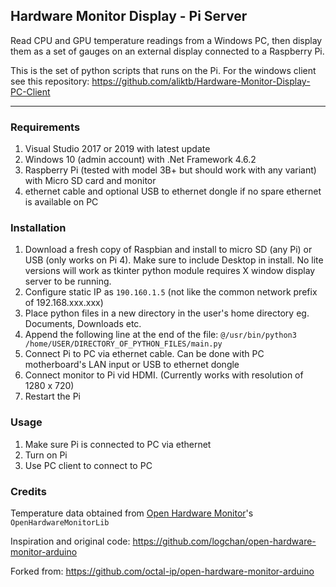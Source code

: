 ## Hardware Monitor Display - Pi Server

Read CPU and GPU temperature readings from a Windows PC, then display them as a set of gauges on an external display connected to a Raspberry Pi.

This is the set of python scripts that runs on the Pi. For the windows client see this repository: https://github.com/aliktb/Hardware-Monitor-Display-PC-Client


-----

### Requirements

1. Visual Studio 2017 or 2019 with latest update
2. Windows 10 (admin account) with .Net Framework 4.6.2
3. Raspberry Pi (tested with model 3B+ but should work with any variant) with Micro SD card and monitor
4. ethernet cable and optional USB to ethernet dongle if no spare ethernet is available on PC


### Installation

1. Download a fresh copy of Raspbian and install to micro SD (any Pi) or USB (only works on Pi 4). Make sure to include Desktop in install. No lite versions will work as tkinter python module requires X window display server to be running.
2. Configure static IP as `190.160.1.5` (not like the common network prefix of 192.168.xxx.xxx)
3. Place python files in a new directory in the user's home directory eg. Documents, Downloads etc.
4. Append the following line at the end of the file:
    `@/usr/bin/python3 /home/USER/DIRECTORY_OF_PYTHON_FILES/main.py`
5. Connect Pi to PC via ethernet cable. Can be done with PC motherboard's LAN input or USB to ethernet dongle
6. Connect monitor to Pi vid HDMI. (Currently works with resolution of 1280 x 720)
7. Restart the Pi

### Usage

1. Make sure Pi is connected to PC via ethernet
2. Turn on Pi
3. Use PC client to connect to PC

### Credits

Temperature data obtained from [Open Hardware Monitor](https://github.com/openhardwaremonitor/openhardwaremonitor)'s `OpenHardwareMonitorLib`


Inspiration and original code: https://github.com/logchan/open-hardware-monitor-arduino

Forked from: https://github.com/octal-ip/open-hardware-monitor-arduino
